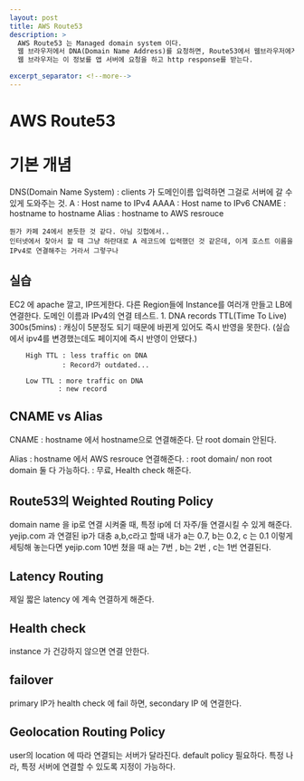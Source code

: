 ```yaml
---
layout: post
title: AWS Route53
description: >
  AWS Route53 는 Managed domain system 이다.
  웹 브라우저에서 DNA(Domain Name Address)를 요청하면, Route53에서 웹브라우저에게 IP(A 레코드)를 알려준다.
  웹 브라우저는 이 정보를 앱 서버에 요청을 하고 http response를 받는다.

excerpt_separator: <!--more-->
---
```


# AWS Route53

# 기본 개념

DNS(Domain Name System) : clients 가 도메인이름 입력하면 그걸로 서버에 갈 수 있게 도와주는 것.
    A : Host name to IPv4
    AAAA : Host name to IPv6
    CNAME : hostname to hostname
    Alias : hostname to AWS resrouce

    뭔가 카페 24에서 본듯한 것 같다. 아님 깃헙에서..
    인터넷에서 찾아서 할 때 그냥 하란대로 A 레코드에 입력했던 것 같은데, 이게 호스트 이름을 IPv4로 연결해주는 거라서 그렇구나

## 실습
EC2 에 apache  깔고, IP뜨게한다. 다른 Region들에 Instance를 여러개 만들고 LB에 연결한다.
도메인 이름과 IPv4의 연결 테스트.
    1. DNA records TTL(Time To Live)
        300s(5mins) : 캐싱이 5분정도 되기 때문에 바뀐게 있어도 즉시 반영을 못한다. (실습에서 ipv4를 변경했는데도 페이지에 즉시 반영이 안됐다.)

        High TTL : less traffic on DNA
                 : Record가 outdated...

        Low TTL : more traffic on DNA
                : new record

## CNAME vs Alias
  CNAME : hostname 에서 hostname으로 연결해준다. 단 root domain 안된다.

  Alias : hostname 에서 AWS resrouce 연결해준다.
        : root domain/ non root domain 둘 다 가능하다.
        : 무료, Health check 해준다.


## Route53의 Weighted Routing Policy
domain name 을 ip로 연결 시켜줄 때, 특정 ip에 더 자주/들 연결시킬 수 있게 해준다.
yejip.com 과 연결된 ip가 대충 a,b,c라고 할때 내가 a는 0.7, b는 0.2, c 는 0.1 이렇게 세팅해 놓는다면
yejip.com 10번 쳤을 때 a는 7번 , b는 2번 , c는 1번 연결된다.

## Latency Routing
  제일 짧은 latency 에 계속 연결하게 해준다.

## Health check
instance 가 건강하지 않으면 연결 안한다.

## failover
primary IP가 health check 에 fail 하면, secondary IP 에 연결한다.

## Geolocation Routing Policy
user의 location 에 따라 연결되는 서버가 달라진다. default policy 필요하다. 특정 나라, 특정 서버에 연결할 수 있도록 지정이 가능하다.
